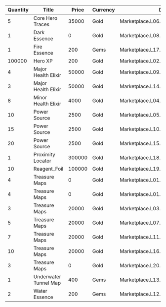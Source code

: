 | Quantity | Title | Price | Currency |  Dev Name |
| -------- | ----- | ----- | -------- |  -------- |
| 5 | Core Hero Traces | 35000 | Gold | Marketplace.L06.Page01.Token.04 |
| 1 | Dark Essence | 0 | Gold | Marketplace.L08.Page01.Free.40 |
| 1 | Fire Essence | 200 | Gems | Marketplace.L17.Page01.Shard.02 |
| 100000 | Hero XP | 200 | Gold | Marketplace.L02.Page01.XP.01 |
| 4 | Major Health Elixir | 50000 | Gold | Marketplace.L09.Page01.MajorElixir.01 |
| 3 | Major Health Elixir | 50000 | Gold | Marketplace.L14.Page01.ElixirAll.01 |
| 8 | Minor Health Elixir | 4000 | Gold | Marketplace.L04.Page01.MinorElixir.02 |
| 10 | Power Source | 2500 | Gold | Marketplace.L05.Page01.PowerSource.01 |
| 15 | Power Source | 2500 | Gold | Marketplace.L10.Page01.PowerSource.04 |
| 20 | Power Source | 2500 | Gold | Marketplace.L15.Page01.PowerSource.07 |
| 1 | Proximity Locator | 300000 | Gold | Marketplace.L18.Page01.Hero.01 |
| 10 | Reagent_Foil | 100000 | Gold | Marketplace.L19.Page01.Misc.06 |
| 4 | Treasure Maps | 0 | Gold | Marketplace.L01.Page01.Free.19 |
| 4 | Treasure Maps | 0 | Gold | Marketplace.L01.Page1.VIP5.FreeBonus.04 |
| 3 | Treasure Maps | 20000 | Gold | Marketplace.L03.Page01.MapFragments.01 |
| 5 | Treasure Maps | 20000 | Gold | Marketplace.L07.Page01.MapFragments.04 |
| 7 | Treasure Maps | 20000 | Gold | Marketplace.L11.Page01.TreasureMap.01 |
| 10 | Treasure Maps | 20000 | Gold | Marketplace.L16.Page01.TreasureMap.04 |
| 3 | Treasure Maps | 0 | Gold | Marketplace.L20.Page01.Free.57 |
| 1 | Underwater Tunnel Map | 400 | Gems | Marketplace.L13.Page01.MapsMisc.13 |
| 2 | Water Essence | 200 | Gems | Marketplace.L12.Page01.Reagent.10 |

